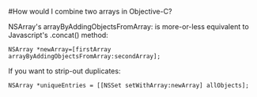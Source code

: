 #How would I combine two arrays in Objective-C?

NSArray's arrayByAddingObjectsFromArray: is more-or-less equivalent to Javascript's .concat() method:

	NSArray *newArray=[firstArray arrayByAddingObjectsFromArray:secondArray];
If you want to strip-out duplicates:

	NSArray *uniqueEntries = [[NSSet setWithArray:newArray] allObjects];